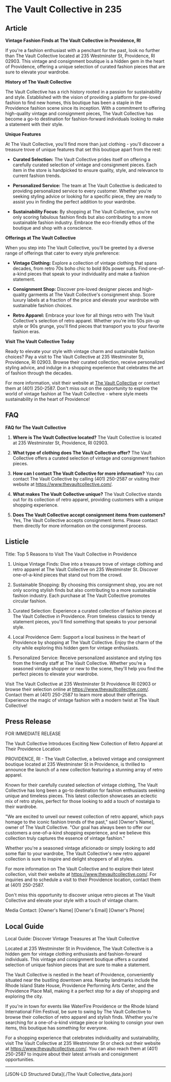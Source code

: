 # The Vault Collective in 235

## Article
**Vintage Fashion Finds at The Vault Collective in Providence, RI**

If you're a fashion enthusiast with a penchant for the past, look no further than The Vault Collective located at 235 Westminster St, Providence, RI 02903. This vintage and consignment boutique is a hidden gem in the heart of Providence, offering a unique selection of curated fashion pieces that are sure to elevate your wardrobe.

**History of The Vault Collective**

The Vault Collective has a rich history rooted in a passion for sustainability and style. Established with the vision of providing a platform for pre-loved fashion to find new homes, this boutique has been a staple in the Providence fashion scene since its inception. With a commitment to offering high-quality vintage and consignment pieces, The Vault Collective has become a go-to destination for fashion-forward individuals looking to make a statement with their style.

**Unique Features**

At The Vault Collective, you'll find more than just clothing - you'll discover a treasure trove of unique features that set this boutique apart from the rest:

- **Curated Selection:** The Vault Collective prides itself on offering a carefully curated selection of vintage and consignment pieces. Each item in the store is handpicked to ensure quality, style, and relevance to current fashion trends.

- **Personalized Service:** The team at The Vault Collective is dedicated to providing personalized service to every customer. Whether you're seeking styling advice or looking for a specific piece, they are ready to assist you in finding the perfect addition to your wardrobe.

- **Sustainability Focus:** By shopping at The Vault Collective, you're not only scoring fabulous fashion finds but also contributing to a more sustainable fashion industry. Embrace the eco-friendly ethos of the boutique and shop with a conscience.

**Offerings at The Vault Collective**

When you step into The Vault Collective, you'll be greeted by a diverse range of offerings that cater to every style preference:

- **Vintage Clothing:** Explore a collection of vintage clothing that spans decades, from retro 70s boho chic to bold 80s power suits. Find one-of-a-kind pieces that speak to your individuality and make a fashion statement.

- **Consignment Shop:** Discover pre-loved designer pieces and high-quality garments at The Vault Collective's consignment shop. Score luxury labels at a fraction of the price and elevate your wardrobe with sustainable fashion choices.

- **Retro Apparel:** Embrace your love for all things retro with The Vault Collective's selection of retro apparel. Whether you're into 50s pin-up style or 90s grunge, you'll find pieces that transport you to your favorite fashion eras.

**Visit The Vault Collective Today**

Ready to elevate your style with vintage charm and sustainable fashion choices? Pay a visit to The Vault Collective at 235 Westminster St, Providence, RI 02903. Browse their curated collection, receive personalized styling advice, and indulge in a shopping experience that celebrates the art of fashion through the decades.

For more information, visit their website at [The Vault Collective](https://www.thevaultcollective.com/) or contact them at (401) 250-2587. Don't miss out on the opportunity to explore the world of vintage fashion at The Vault Collective - where style meets sustainability in the heart of Providence!

## FAQ
**FAQ for The Vault Collective**

1. **Where is The Vault Collective located?**
   The Vault Collective is located at 235 Westminster St, Providence, RI 02903.

2. **What type of clothing does The Vault Collective offer?**
   The Vault Collective offers a curated selection of vintage and consignment fashion pieces.

3. **How can I contact The Vault Collective for more information?**
   You can contact The Vault Collective by calling (401) 250-2587 or visiting their website at https://www.thevaultcollective.com/.

4. **What makes The Vault Collective unique?**
   The Vault Collective stands out for its collection of retro apparel, providing customers with a unique shopping experience.

5. **Does The Vault Collective accept consignment items from customers?**
   Yes, The Vault Collective accepts consignment items. Please contact them directly for more information on the consignment process.

## Listicle
Title: Top 5 Reasons to Visit The Vault Collective in Providence

1. Unique Vintage Finds: Dive into a treasure trove of vintage clothing and retro apparel at The Vault Collective on 235 Westminster St. Discover one-of-a-kind pieces that stand out from the crowd.

2. Sustainable Shopping: By choosing this consignment shop, you are not only scoring stylish finds but also contributing to a more sustainable fashion industry. Each purchase at The Vault Collective promotes circular fashion.

3. Curated Selection: Experience a curated collection of fashion pieces at The Vault Collective in Providence. From timeless classics to trendy statement pieces, you'll find something that speaks to your personal style.

4. Local Providence Gem: Support a local business in the heart of Providence by shopping at The Vault Collective. Enjoy the charm of the city while exploring this hidden gem for vintage enthusiasts.

5. Personalized Service: Receive personalized assistance and styling tips from the friendly staff at The Vault Collective. Whether you're a seasoned vintage shopper or new to the scene, they'll help you find the perfect pieces to elevate your wardrobe.

Visit The Vault Collective at 235 Westminster St Providence RI 02903 or browse their selection online at https://www.thevaultcollective.com/. Contact them at (401) 250-2587 to learn more about their offerings. Experience the magic of vintage fashion with a modern twist at The Vault Collective!

## Press Release
FOR IMMEDIATE RELEASE

The Vault Collective Introduces Exciting New Collection of Retro Apparel at Their Providence Location

PROVIDENCE, RI - The Vault Collective, a beloved vintage and consignment boutique located at 235 Westminster St in Providence, is thrilled to announce the launch of a new collection featuring a stunning array of retro apparel.

Known for their carefully curated selection of vintage clothing, The Vault Collective has long been a go-to destination for fashion enthusiasts seeking unique and timeless pieces. This latest collection showcases an eclectic mix of retro styles, perfect for those looking to add a touch of nostalgia to their wardrobe.

"We are excited to unveil our newest collection of retro apparel, which pays homage to the iconic fashion trends of the past," said [Owner's Name], owner of The Vault Collective. "Our goal has always been to offer our customers a one-of-a-kind shopping experience, and we believe this collection truly captures the essence of vintage fashion."

Whether you're a seasoned vintage aficionado or simply looking to add some flair to your wardrobe, The Vault Collective's new retro apparel collection is sure to inspire and delight shoppers of all styles.

For more information on The Vault Collective and to explore their latest collection, visit their website at https://www.thevaultcollective.com/. For inquiries and to schedule a visit to their Providence location, contact them at (401) 250-2587.

Don't miss this opportunity to discover unique retro pieces at The Vault Collective and elevate your style with a touch of vintage charm.

Media Contact:
[Owner's Name]
[Owner's Email]
[Owner's Phone]

###

## Local Guide
Local Guide: Discover Vintage Treasures at The Vault Collective

Located at 235 Westminster St in Providence, The Vault Collective is a hidden gem for vintage clothing enthusiasts and fashion-forward individuals. This vintage and consignment boutique offers a curated selection of unique fashion pieces that are sure to make a statement.

The Vault Collective is nestled in the heart of Providence, conveniently situated near the bustling downtown area. Nearby landmarks include the Rhode Island State House, Providence Performing Arts Center, and the Providence Place Mall, making it a perfect stop for a day of shopping and exploring the city.

If you're in town for events like WaterFire Providence or the Rhode Island International Film Festival, be sure to swing by The Vault Collective to browse their collection of retro apparel and stylish finds. Whether you're searching for a one-of-a-kind vintage piece or looking to consign your own items, this boutique has something for everyone.

For a shopping experience that celebrates individuality and sustainability, visit The Vault Collective at 235 Westminster St or check out their website at https://www.thevaultcollective.com/. You can also reach them at (401) 250-2587 to inquire about their latest arrivals and consignment opportunities.


---

[JSON-LD Structured Data](./The Vault Collective_data.json)
